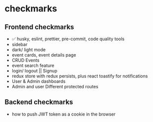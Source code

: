 # checkmarks

## Frontend checkmarks

* ✅ husky, eslint, prettier, pre-commit, code quality tools
* sidebar
* dark/ light mode
* event cards, event details page
* CRUD Events
* event search feature
* login/ logout || Signup
* redux store with redux persists, plus react toastify for notifications
* User & Admin dashboards
* Admin and user Different protected routes

## Backend checkmarks

* how to push JWT token as a cookie in the browser
